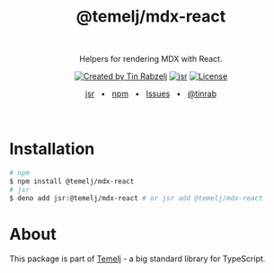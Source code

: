 <p align="center">
  <h1 align="center" style="text-decoration:none;">@temelj/mdx-react</h1>
  <br/>
  <p align="center">
    Helpers for rendering MDX with React.
  </p>
</p>

<p align="center">
  <a href="https://twitter.com/tinrab" rel="nofollow"><img src="https://img.shields.io/badge/created%20by-@tinrab-1d9bf0.svg" alt="Created by Tin Rabzelj"></a>
  <a href="https://jsr.io/@temelj/mdx-react" rel="nofollow"><img src="https://jsr.io/badges/@temelj/mdx-react" alt="jsr"></a>
  <a href="https://opensource.org/licenses/MIT" rel="nofollow"><img src="https://img.shields.io/github/license/flinect/temelj" alt="License"></a>
</p>

<div align="center">
  <a href="https://jsr.io/@temelj/mdx-react">jsr</a>
  <span>&nbsp;&nbsp;•&nbsp;&nbsp;</span>
  <a href="https://www.npmjs.com/package/@temelj/mdx-react">npm</a>
  <span>&nbsp;&nbsp;•&nbsp;&nbsp;</span>
  <a href="https://github.com/flinect/temelj/issues/new">Issues</a>
  <span>&nbsp;&nbsp;•&nbsp;&nbsp;</span>
  <a href="https://twitter.com/tinrab">@tinrab</a>
  <br />
</div>

<br/>
<br/>

# Installation

```sh
# npm
$ npm install @temelj/mdx-react
# jsr
$ deno add jsr:@temelj/mdx-react # or jsr add @temelj/mdx-react
```

# About

This package is part of [Temelj](https://github.com/flinect/temelj) - a big
standard library for TypeScript.
